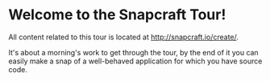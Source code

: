 # Welcome to the Snapcraft Tour!

All content related to this tour is located at http://snapcraft.io/create/.

It's about a morning's work to get through the tour, by the end of it you
can easily make a snap of a well-behaved application for which you have
source code.
